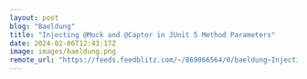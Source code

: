 ```yaml
---
layout: post
blog: "Baeldung"
title: "Injecting @Mock and @Captor in JUnit 5 Method Parameters"
date: 2024-02-06T12:43:17Z
image: images/baeldung.png
remote_url: "https://feeds.feedblitz.com/~/869066564/0/baeldung~Injecting-Mock-and-Captor-in-JUnit-Method-Parameters"
---
```

